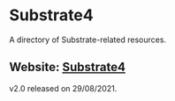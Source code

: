 # Substrate4

A directory of Substrate-related resources.

## Website: [Substrate4](https://anaelleltd.github.io/substrate4/)

v2.0 released on 29/08/2021.


